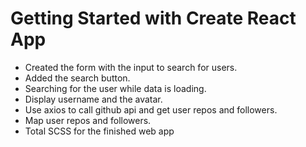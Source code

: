 # Getting Started with Create React App
- Created the form with the input to search for users.
- Added the search button.
- Searching for the user while data is loading. 
- Display username and the avatar. 
- Use axios to call github api and get user repos and followers. 
- Map user repos and followers. 
- Total SCSS for the finished web app

